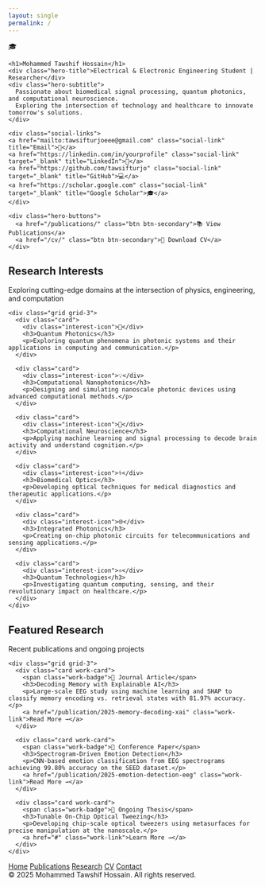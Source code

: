 ```yaml
---
layout: single 
permalink: /
---
```

<!doctype html>
<html lang="en">
<head>
<meta charset="utf-8" />
<meta name="viewport" content="width=device-width,initial-scale=1" />
<title>Mohammed Tawshif Hossain — Portfolio</title>
<style>
  :root{
    --max-width: 1000px;
    --card-radius: 10px;
    --card-bg: rgba(255,255,255,0.03);
    --accent: #667eea;
    --accent-light: #8b9bff;
    --text-primary: #ffffff;
    --text-secondary: rgba(255,255,255,0.75);
    --text-tertiary: rgba(255,255,255,0.55);
    --border-subtle: rgba(255,255,255,0.06);
  }

  *{box-sizing:border-box;margin:0;padding:0}
  
  body{
    font-family: -apple-system, BlinkMacSystemFont, "Segoe UI", system-ui, sans-serif;
    background:#0a0e27;
    color:var(--text-primary);
    line-height:1.6;
    -webkit-font-smoothing:antialiased;
  }

  html { font-size: 15px; }

  /* CONTAINER - consistent padding across all sections */
  .container {
    max-width: var(--max-width);
    margin: 0 auto;
    padding: 0 32px;
  }

  /* HERO SECTION */
  .hero {
    min-height: 85vh;
    display: flex;
    align-items: center;
    background: linear-gradient(135deg, #667eea 0%, #5a67d8 50%, #764ba2 100%);
    position: relative;
    overflow: hidden;
  }

  .hero::before {
    content: '';
    position: absolute;
    top: 0; left: 0; right: 0; bottom: 0;
    background: 
      radial-gradient(circle at 20% 30%, rgba(139, 155, 255, 0.15), transparent 40%),
      radial-gradient(circle at 80% 70%, rgba(118, 75, 162, 0.15), transparent 40%);
    pointer-events: none;
  }

  .hero .container {
    position: relative;
    z-index: 1;
    padding-top: 60px;
    padding-bottom: 60px;
  }

  .profile-wrapper {
    width: 140px;
    height: 140px;
    margin-bottom: 24px;
    border-radius: 50%;
    background: rgba(255,255,255,0.15);
    backdrop-filter: blur(10px);
    display: flex;
    align-items: center;
    justify-content: center;
    box-shadow: 0 8px 32px rgba(0,0,0,0.25);
  }

  .profile-icon {
    font-size: 4rem;
  }

  .hero h1 {
    font-size: 2.5rem;
    font-weight: 700;
    margin-bottom: 8px;
    letter-spacing: -0.02em;
  }

  .hero-title {
    font-size: 1.15rem;
    color: rgba(255,255,255,0.9);
    margin-bottom: 16px;
    font-weight: 500;
  }

  .hero-subtitle {
    font-size: 1rem;
    color: rgba(255,255,255,0.8);
    max-width: 600px;
    margin-bottom: 32px;
    line-height: 1.7;
  }

  .hero-buttons {
    display: flex;
    gap: 12px;
    flex-wrap: wrap;
  }

  .btn {
    padding: 12px 28px;
    border-radius: 8px;
    text-decoration: none;
    font-weight: 600;
    font-size: 0.95rem;
    display: inline-flex;
    align-items: center;
    gap: 8px;
    transition: all 0.2s ease;
  }

  .btn-primary {
    background: white;
    color: #667eea;
  }

  .btn-primary:hover {
    background: #f7f8ff;
    transform: translateY(-2px);
    box-shadow: 0 8px 24px rgba(255,255,255,0.2);
  }

  .btn-secondary {
    background: rgba(255,255,255,0.1);
    color: white;
    backdrop-filter: blur(10px);
    border: 1px solid rgba(255,255,255,0.2);
  }

  .btn-secondary:hover {
    background: rgba(255,255,255,0.15);
    transform: translateY(-2px);
  }

  /* MAIN CONTENT SECTIONS */
  section {
    padding: 80px 0;
  }

  .section-header {
    margin-bottom: 40px;
  }

  .section-title {
    font-size: 1.75rem;
    font-weight: 700;
    margin-bottom: 8px;
    color: var(--text-primary);
  }

  .section-subtitle {
    font-size: 1rem;
    color: var(--text-tertiary);
  }

  /* CARDS */
  .grid {
    display: grid;
    gap: 24px;
  }

  .grid-3 {
    grid-template-columns: repeat(3, 1fr);
  }

  .grid-4 {
    grid-template-columns: repeat(4, 1fr);
  }

  .card {
    background: var(--card-bg);
    border: 1px solid var(--border-subtle);
    border-radius: var(--card-radius);
    padding: 24px;
    transition: all 0.3s cubic-bezier(0.4, 0, 0.2, 1);
    height: 100%;
    display: flex;
    flex-direction: column;
  }

  .card:hover {
    background: rgba(255,255,255,0.05);
    border-color: rgba(102, 126, 234, 0.3);
    transform: translateY(-4px);
  }

  /* Interest Cards */
  .interest-icon {
    width: 48px;
    height: 48px;
    border-radius: 10px;
    background: rgba(102, 126, 234, 0.15);
    display: flex;
    align-items: center;
    justify-content: center;
    font-size: 1.5rem;
    margin-bottom: 16px;
  }

  .card h3 {
    font-size: 1.1rem;
    font-weight: 600;
    margin-bottom: 8px;
    color: var(--text-primary);
  }

  .card p {
    font-size: 0.92rem;
    color: var(--text-tertiary);
    line-height: 1.6;
    flex-grow: 1;
  }

  /* Stats Section */
  .stats-section {
    background: rgba(102, 126, 234, 0.08);
    border-top: 1px solid var(--border-subtle);
    border-bottom: 1px solid var(--border-subtle);
  }

  .stat-card {
    text-align: center;
    padding: 32px 20px;
  }

  .stat-number {
    font-size: 2.5rem;
    font-weight: 700;
    color: var(--accent-light);
    margin-bottom: 8px;
  }

  .stat-label {
    font-size: 0.9rem;
    color: var(--text-secondary);
  }

  /* Work Cards */
  .work-card {
    display: flex;
    flex-direction: column;
    gap: 16px;
  }

  .work-badge {
    display: inline-flex;
    align-items: center;
    gap: 6px;
    padding: 6px 14px;
    background: rgba(102, 126, 234, 0.15);
    color: var(--accent-light);
    border-radius: 20px;
    font-size: 0.85rem;
    font-weight: 600;
    width: fit-content;
  }

  .work-card h3 {
    font-size: 1.15rem;
    line-height: 1.4;
  }

  .work-link {
    color: var(--accent-light);
    text-decoration: none;
    font-weight: 600;
    font-size: 0.9rem;
    display: inline-flex;
    align-items: center;
    gap: 6px;
    margin-top: 4px;
  }

  .work-link:hover {
    color: var(--accent);
  }

  /* Footer */
  footer {
    padding: 60px 0;
    border-top: 1px solid var(--border-subtle);
  }

  .footer-links {
    display: flex;
    gap: 32px;
    margin-bottom: 24px;
    flex-wrap: wrap;
  }

  .footer-link {
    color: var(--text-secondary);
    text-decoration: none;
    font-size: 0.95rem;
    transition: color 0.2s ease;
  }

  .footer-link:hover {
    color: var(--accent-light);
  }

  .copyright {
    color: var(--text-tertiary);
    font-size: 0.9rem;
  }

  /* Responsive */
  @media (max-width: 1024px) {
    .grid-3 {
      grid-template-columns: repeat(2, 1fr);
    }
    
    .grid-4 {
      grid-template-columns: repeat(2, 1fr);
    }
  }

  @media (max-width: 768px) {
    html { font-size: 14px; }
    
    .container {
      padding: 0 24px;
    }

    .hero {
      min-height: 70vh;
    }

    .hero h1 {
      font-size: 2rem;
    }

    section {
      padding: 60px 0;
    }

    .section-title {
      font-size: 1.5rem;
    }

    .grid-3, .grid-4 {
      grid-template-columns: 1fr;
    }

    .hero-buttons {
      flex-direction: column;
      width: 100%;
    }

    .btn {
      justify-content: center;
    }
  }
</style>
</head>
<body>

<!-- HERO -->
<section class="hero">
  <div class="container">
    <div class="profile-wrapper">
      <div class="profile-icon">🎓</div>
    </div>
    
    <h1>Mohammed Tawshif Hossain</h1>
    <div class="hero-title">Electrical & Electronic Engineering Student | Researcher</div>
    <div class="hero-subtitle">
      Passionate about biomedical signal processing, quantum photonics, and computational neuroscience. 
      Exploring the intersection of technology and healthcare to innovate tomorrow's solutions.
    </div>

    <div class="social-links"> 
    <a href="mailto:tawsifturjoeee@gmail.com" class="social-link" title="Email">📧</a> 
    <a href="https://linkedin.com/in/yourprofile" class="social-link" target="_blank" title="LinkedIn">💼</a>
    <a href="https://github.com/tawsifturjo" class="social-link" target="_blank" title="GitHub">💻</a> 
    <a href="https://scholar.google.com" class="social-link" target="_blank" title="Google Scholar">🎓</a> 
    </div>
    
    <div class="hero-buttons">
      <a href="/publications/" class="btn btn-secondary">📚 View Publications</a>
      <a href="/cv/" class="btn btn-secondary">📄 Download CV</a>
    </div>
  </div>
</section>

<!-- RESEARCH INTERESTS -->
<section>
  <div class="container">
    <div class="section-header">
      <h2 class="section-title">Research Interests</h2>
      <p class="section-subtitle">Exploring cutting-edge domains at the intersection of physics, engineering, and computation</p>
    </div>
    
    <div class="grid grid-3">
      <div class="card">
        <div class="interest-icon">🔬</div>
        <h3>Quantum Photonics</h3>
        <p>Exploring quantum phenomena in photonic systems and their applications in computing and communication.</p>
      </div>
      
      <div class="card">
        <div class="interest-icon">💡</div>
        <h3>Computational Nanophotonics</h3>
        <p>Designing and simulating nanoscale photonic devices using advanced computational methods.</p>
      </div>
      
      <div class="card">
        <div class="interest-icon">🧠</div>
        <h3>Computational Neuroscience</h3>
        <p>Applying machine learning and signal processing to decode brain activity and understand cognition.</p>
      </div>
      
      <div class="card">
        <div class="interest-icon">⚕️</div>
        <h3>Biomedical Optics</h3>
        <p>Developing optical techniques for medical diagnostics and therapeutic applications.</p>
      </div>
      
      <div class="card">
        <div class="interest-icon">🌐</div>
        <h3>Integrated Photonics</h3>
        <p>Creating on-chip photonic circuits for telecommunications and sensing applications.</p>
      </div>
      
      <div class="card">
        <div class="interest-icon">⚛️</div>
        <h3>Quantum Technologies</h3>
        <p>Investigating quantum computing, sensing, and their revolutionary impact on healthcare.</p>
      </div>
    </div>
  </div>
</section>



<!-- FEATURED WORK -->
<section>
  <div class="container">
    <div class="section-header">
      <h2 class="section-title">Featured Research</h2>
      <p class="section-subtitle">Recent publications and ongoing projects</p>
    </div>
    
    <div class="grid grid-3">
      <div class="card work-card">
        <span class="work-badge">📄 Journal Article</span>
        <h3>Decoding Memory with Explainable AI</h3>
        <p>Large-scale EEG study using machine learning and SHAP to classify memory encoding vs. retrieval states with 81.97% accuracy.</p>
        <a href="/publication/2025-memory-decoding-xai" class="work-link">Read More →</a>
      </div>
      
      <div class="card work-card">
        <span class="work-badge">🎤 Conference Paper</span>
        <h3>Spectrogram-Driven Emotion Detection</h3>
        <p>CNN-based emotion classification from EEG spectrograms achieving 99.80% accuracy on the SEED dataset.</p>
        <a href="/publication/2025-emotion-detection-eeg" class="work-link">Read More →</a>
      </div>
      
      <div class="card work-card">
        <span class="work-badge">🔧 Ongoing Thesis</span>
        <h3>Tunable On-Chip Optical Tweezing</h3>
        <p>Developing chip-scale optical tweezers using metasurfaces for precise manipulation at the nanoscale.</p>
        <a href="#" class="work-link">Learn More →</a>
      </div>
    </div>
  </div>
</section>

<!-- FOOTER -->
<footer>
  <div class="container">
    <div class="footer-links">
      <a href="/" class="footer-link">Home</a>
      <a href="/publications/" class="footer-link">Publications</a>
      <a href="/research/" class="footer-link">Research</a>
      <a href="/cv/" class="footer-link">CV</a>
      <a href="/contact/" class="footer-link">Contact</a>
    </div>
    <div class="copyright">© 2025 Mohammed Tawshif Hossain. All rights reserved.</div>
  </div>
</footer>

</body>
</html>
